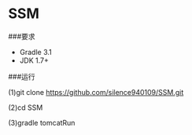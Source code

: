 
# SSM

###要求

- Gradle 3.1
- JDK 1.7+

###运行

(1)git clone https://github.com/silence940109/SSM.git

(2)cd SSM 

(3)gradle tomcatRun